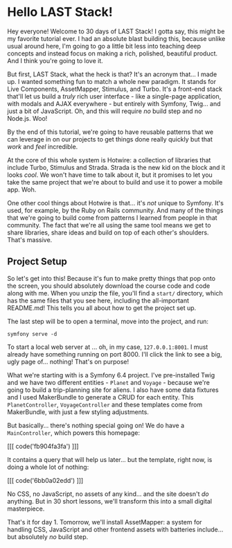 # Hello LAST Stack!

Hey everyone! Welcome to 30 days of LAST Stack! I gotta say, this might
be my favorite tutorial ever. I had an absolute blast building this, because unlike
usual around here, I'm going to go a little bit less into teaching deep
concepts and instead focus on making a rich, polished, beautiful product. And I think
you're going to love it.

But first, LAST Stack, what the heck is that? It's an acronym that... I made up.
I wanted something fun to match a whole new paradigm. It stands for Live Components,
AssetMapper, Stimulus, and Turbo. It's a front-end stack that'll let us
build a *truly* rich user interface - like a single-page application, with modals
and AJAX everywhere - but entirely with Symfony, Twig...
and just a bit of JavaScript. Oh, and this will require *no* build step and no Node.js.
Woo!

By the end of this tutorial, we're going to have reusable patterns that we can
leverage in on our projects to get things done really quickly but that *work*
and *feel* incredible.

At the core of this whole system is Hotwire: a collection of libraries
that include Turbo, Stimulus and Strada. Strada is the new kid on the block and
it looks *cool*. We won't have time to talk about it, but it promises to let you
take the same project that we're about to build and use it to power a mobile app.
Woh.

One other cool things about Hotwire is that... it's *not* unique to Symfony.
It's used, for example, by the Ruby on Rails community. And many of the things that
we're going to build come from patterns I learned from people in that community.
The fact that we're all using the same tool means we get to share libraries, share
ideas and build on top of each other's shoulders. That's massive.

## Project Setup

So let's get into this! Because it's fun to make pretty things that pop onto the
screen, you should absolutely download the course code and code along with me. When
you unzip the file, you'll find a `start/` directory, which has the same files that
you see here, including the all-important README.md! This tells you all about
how to get the project set up.

The last step will be to open a terminal, move into the project, and run:

```terminal
symfony serve -d
```

To start a local web server at ... oh, in my case, `127.0.0.1:8001`. I must
already have something running on port 8000. I'll click the link to see a big, ugly
page of... nothing! That's on purpose!

What we're starting with is a Symfony 6.4 project. I've pre-installed Twig and we
have two different entities - `Planet` and `Voyage` - because we're going to build
a trip-planning site for aliens. I also have some data fixtures and I used
MakerBundle to generate a CRUD for each entity. This `PlanetController`,
`VoyageController` and these templates come from MakerBundle, with just a few styling
adjustments.

But basically... there's nothing special going on! We do have a `MainController`,
which powers this homepage:

[[[ code('fb904fa3fa') ]]]

It contains a query that will help us later... but the template, right now,
is doing a whole lot of nothing:

[[[ code('6bb0a02edd') ]]]

No CSS, no JavaScript, no assets of any kind... and the site doesn't *do*
anything. But in 30 short lessons, we'll transform this into a small digital
masterpiece.

That's it for day 1. Tomorrow, we'll install AssetMapper: a system for handling CSS,
JavaScript and other frontend assets with batteries include... but absolutely
*no* build step.
